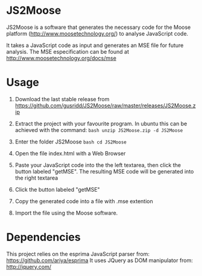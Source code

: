 JS2Moose
========

JS2Moose is a software that generates the necessary code for the Moose platform (http://www.moosetechnology.org/) to analyse JavaScript code.

It takes a JavaScript code as input and generates an MSE file for future analysis. The MSE especification can be found at http://www.moosetechnology.org/docs/mse


Usage
========

1. Download the last stable release from https://github.com/gusridd/JS2Moose/raw/master/releases/JS2Moose.zip

2. Extract the project with your favourite program.	In ubuntu this can be achieved with the command: ```bash unzip JS2Moose.zip -d JS2Moose ```

3. Enter the folder JS2Moose ```bash cd JS2Moose```

4. Open the file index.html with a Web Browser

5. Paste your JavaScript code into the the left textarea, then click the button labeled "getMSE". The resulting MSE code will be generated into the right textarea

6. Click the button labeled "getMSE"

7. Copy the generated code into a file with .mse extention

8. Import the file using the Moose software.


Dependencies
========

This project relies on the esprima JavaScript parser from: https://github.com/ariya/esprima
It uses JQuery as DOM manipulator from: http://jquery.com/